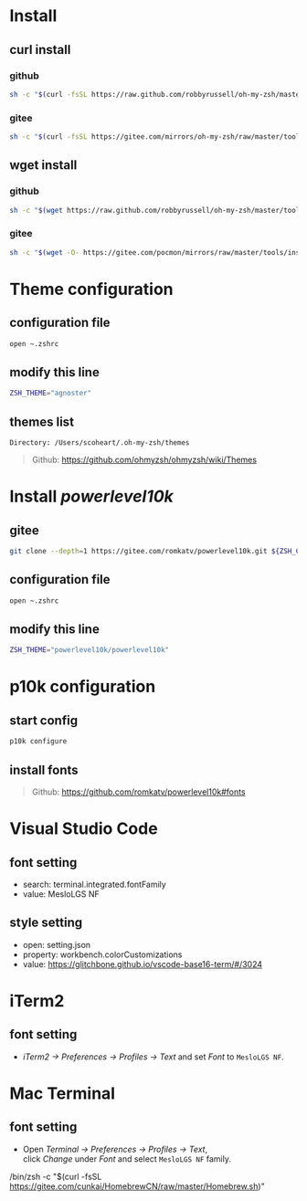 # Install
## curl install
### github
```bash
sh -c "$(curl -fsSL https://raw.github.com/robbyrussell/oh-my-zsh/master/tools/install.sh)"
```

### gitee
```bash
sh -c "$(curl -fsSL https://gitee.com/mirrors/oh-my-zsh/raw/master/tools/install.sh)"
```

## wget install
### github
```bash
sh -c "$(wget https://raw.github.com/robbyrussell/oh-my-zsh/master/tools/install.sh -O -)"
```

### gitee
```bash
sh -c "$(wget -O- https://gitee.com/pocmon/mirrors/raw/master/tools/install.sh)"
```

# Theme configuration
## configuration file
```bash
open ~.zshrc
```

## modify this line
```bash
ZSH_THEME="agnoster"
```

## themes list
```
Directory: /Users/scoheart/.oh-my-zsh/themes
```
> Github: https://github.com/ohmyzsh/ohmyzsh/wiki/Themes

# Install *powerlevel10k*
## gitee
```bash
git clone --depth=1 https://gitee.com/romkatv/powerlevel10k.git ${ZSH_CUSTOM:-$HOME/.oh-my-zsh/custom}/themes/powerlevel10k
```

## configuration file
```bash
open ~.zshrc
```

## modify this line
```bash
ZSH_THEME="powerlevel10k/powerlevel10k"
```

# p10k configuration
## start config
```bash
p10k configure
```

## install fonts
> Github: https://github.com/romkatv/powerlevel10k#fonts


# Visual Studio Code
## font setting
- search: terminal.integrated.fontFamily
- value: MesloLGS NF

## style setting
- open: setting.json
- property: workbench.colorCustomizations
- value: https://glitchbone.github.io/vscode-base16-term/#/3024

# iTerm2
## font setting
- _iTerm2 → Preferences → Profiles → Text_ and set _Font_ to `MesloLGS NF`.

# Mac Terminal
## font setting
- Open _Terminal → Preferences → Profiles → Text_, click _Change_ under _Font_ and select `MesloLGS NF` family.





/bin/zsh -c "$(curl -fsSL https://gitee.com/cunkai/HomebrewCN/raw/master/Homebrew.sh)"